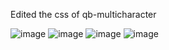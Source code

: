 Edited the css of qb-multicharacter

![image](https://github.com/JustCallMeRamon/qb-multicharacter/assets/28671568/6b67dc4a-2c54-4826-9fd1-092aa683c7f6)
![image](https://github.com/JustCallMeRamon/qb-multicharacter/assets/28671568/6c81cf4d-967b-4e47-8a48-c651617f24ef)
![image](https://github.com/JustCallMeRamon/qb-multicharacter/assets/28671568/0b526c3e-bbbc-48a9-ad8b-072c508d72b4)
![image](https://github.com/JustCallMeRamon/qb-multicharacter/assets/28671568/0c6c51b5-017c-4e8d-80b6-7667ee4b6243)


